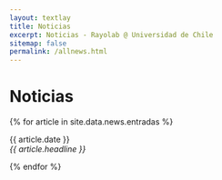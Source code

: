 ```yaml
---
layout: textlay
title: Noticias
excerpt: Noticias - Rayolab @ Universidad de Chile
sitemap: false
permalink: /allnews.html
---
```

# Noticias

{% for article in site.data.news.entradas %}

<p>{{ article.date }} <br>
<em>{{ article.headline }}</em></p>
{% endfor %}
